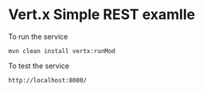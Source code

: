 # Vert.x Simple REST examlle

To run the service

```
mvn clean install vertx:runMod
```

To test the service

```
http://localhost:8080/
```

